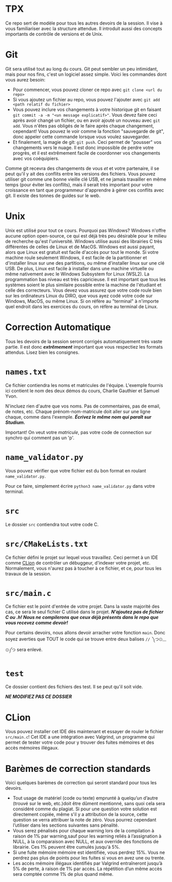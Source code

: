 # TPX

Ce repo sert de modèle pour tous les autres devoirs de la session. Il vise à vous familiariser avec la structure attendue. Il introduit aussi des concepts importants de contrôle de versions et de Unix.

# Git

Git sera utilisé tout au long du cours. Git peut sembler un peu intimidant, mais pour nos fins, c'est un logiciel assez simple. Voici les commandes dont vous aurez besoin:

- Pour commencer, vous pouvez cloner ce repo avec `git clone <url du repo>`
- Si vous ajoutez un fichier au repo, vous pouvez l'ajouter avec `git add <path relatif du fichier>`
- Vous pouvez inclure vos changements à votre historique git en faisant `git commit -a -m "<un message explicatif>"`. Vous devez faire ceci après avoir changé un fichier, ou en avoir ajouté un nouveau avec `git add`. Vous n'êtes pas obligés de le faire après chaque changement, cependant! Vous pouvez le voir comme la fonction "sauvegarde de git", donc appeler cette commande lorsque vous voulez sauvegarder.
- Et finalement, la magie de git: `git push`. Ceci permet de "pousser" vos changements vers le nuage. Il est donc impossible de perdre votre progrès, et il est extrêmement facile de coordonner vos changements avec vos coéquipiers.

Comme git recevra des changements de vous *et* et votre partenaire, il se peut qu'il y ait des conflits entre les versions des fichiers. Vous pouvez utiliser git comme une bonne vieille clé USB, et ne jamais travailler en même temps (pour éviter les conflits), mais il serait très important pour votre croissance en tant que programmeur d'apprendre à gérer ces conflits avec git. Il existe des tonnes de guides sur le web.

# Unix

Unix est utilisé pour tout ce cours. Pourquoi pas Windows? Windows n'offre aucune option open-source, ce qui est déjà très peu désirable pour le milieu de recherche qu'est l'université. Windows utilise aussi des librairies C très différentes de celles de Linux et de MacOS. Windows est aussi payant, alors que Linux est gratuit est facile d'accès pour tout le monde. Si votre machine roule seulement Windows, il est facile de la partitionner et d'installer linux sur une des partitions, ou même d'installer linux sur une clé USB. De plus, Linux est facile à installer dans une machine virtuelle ou même nativement avec le Windows Subsystem for Linux (WSL2).
La programmation bas niveau est très capricieuse. Il est important que tous les systèmes soient le plus similaire possible entre la machine de l'étudiant et celle des correcteurs. Vous devez vous assurez que votre code roule bien sur les ordinateurs Linux du DIRO, que vous ayez codé votre code sur Windows, MacOS, ou même Linux.
Si on réfère au "terminal" à n'importe quel endroit dans les exercices du cours, on réfère au terminal de Linux.


# Correction Automatique

Tous les devoirs de la session seront corrigés automatiquement très vaste partie. Il est donc **_extrêmement_** important que vous respectiez les formats attendus. Lisez bien les consignes.

# `names.txt`

Ce fichier contiendra les noms et matricules de l'équipe. L'exemple fournis ici contient le nom des deux démos du cours, Charlie Gauthier et Samuel Yvon.

N'incluez rien d'autre que vos noms. Pas de commentaires, pas de email, de notes, etc. Chaque prénom-nom-matricule doit aller sur une ligne chaque, comme dans l'exemple. **_Écrivez le même nom qui paraît sur Studium._**

Important! On veut votre *matricule*, pas votre code de connection sur synchro qui comment pas un 'p'.

# `name_validator.py`

Vous pouvez vérifier que votre fichier est du bon format en roulant `name_validator.py`.

Pour ce faire, simplement écrire `python3 name_validator.py` dans votre terminal.

# `src`

Le dossier `src` contiendra tout votre code C.

# `src/CMakeLists.txt`

Ce fichier défini le projet sur lequel vous travaillez. Ceci permet à un IDE comme [CLion](https://www.jetbrains.com/clion/) de contrôler un débuggeur, d'indexer votre projet, etc. Normalement, vous n'aurez pas à toucher à ce fichier, et ce, pour tous les travaux de la session.

# `src/main.c`

Ce fichier est le point d'entrée de votre projet. Dans la vaste majorité des cas, ce sera le seul fichier C utilisé dans le projet. **_N'ajoutez pas de fichier C ou .h! Nous ne compilerons que ceux déjà présents dans le repo que vous recevez comme devoir!_**

Pour certains devoirs, nous allons devoir arracher votre fonction `main`. Donc soyez averties que TOUT le code qui se trouve entre deux balises `// ༽つ۞﹏۞༼つ` sera enlevé.

# `test`

Ce dossier contient des fichiers des test. Il se peut qu'il soit vide.

**_NE MODIFIEZ PAS CE DOSSIER_**

# CLion

Vous pouvez installer cet IDE dès maintenant et essayer de rouler le fichier `src/main.c`! Cet IDE a une intégration avec Valgrind, un programme qui permet de tester votre code pour y trouver des fuites mémoires et des accès mémoires illégaux.

# Barèmes de correction standards

Voici quelques barèmes de correction qui seront standard pour tous les devoirs.

- Tout usage de matériel (code ou texte) emprunté à quelqu’un d’autre (trouvé sur le web, etc.)doit être dûment mentionné, sans quoi cela sera considéré comme du plagiat. Si pour une question votre solution est directement copiée, même s'il y a attribution de la source, cette question se verra attribuer la note de zéro. Vous pourrez cependant l’utiliser dans les sections suivantes sans pénalité.
- Vous serez pénalisés pour chaque warning lors de la compilation à raison de 1% par warning,sauf pour les warning reliés à l’assignation à NULL, à la comparaison avec NULL, et aux override des fonctions de librairie. Ces 1% peuvent être cumulés jusqu'à 5%.
- Si une fuite mémoire mémoire est identifiée, vous perdrez 15%. Vous ne perdrez pas plus de points pour les fuites si vous en avez une ou trente.
- Les accès mémoire illégaux identifiés par Valgrind entraîneront jusqu’à 5% de perte, à raison de 1% par accès. La répétition d’un même accès sera comptée comme 1% de plus quand même.
